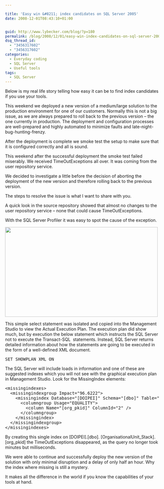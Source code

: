 ```yaml
---

title: 'Easy win &#8211; index candidates on SQL Server 2005'
date: 2008-12-01T08:43:10+01:00


guid: http://www.lybecker.com/blog/?p=180
permalink: /blog/2008/12/01/easy-win-index-candidates-on-sql-server-2005/
dsq_thread_id:
  - "3456317602"
  - "3456317602"
categories:
  - Everyday coding
  - SQL Server
  - Useful tools
tags:
  - SQL Server
---
```

Below is my real life story telling how easy it can be to find index candidates if you use your tools.

This weekend we deployed a new version of a medium/large solution to the production environment for one of our customers. Normally this is not a big issue, as we are always prepared to roll back to the previous version &#8211; the one currently in production. The deployment and configuration processes are well-prepared and highly automated to minimize faults and late-night-bug-hunting-frenzy.

After the deployment is complete we smoke test the setup to make sure that it is configured correctly and all is sound.

This weekend after the successful deployment the smoke test failed miserably. We received TimeOutExceptions all over. It was coming from the user repository service.

We decided to investigate a little before the decision of aborting the deployment of the new version and therefore rolling back to the previous version.

The steps to resolve the issue is what I want to share with you.

A quick look in the source repository showed that almost no changes to the user repository service – none that could cause TimeOutExceptions.

With the SQL Server Profiler it was easy to spot the cause of the exception.

[<img loading="lazy" class="alignnone size-full wp-image-182" title="SQL Server Profiler trace - Easy to spot culprit" src="http://www.lybecker.com/blog/wp-content/uploads/sqlserverprofilertrace.png" alt="" width="500" height="293" />](http://www.lybecker.com/blog/wp-content/uploads/sqlserverprofilertrace.png)

This simple select statement was isolated and copied into the Management Studio to view the Actual Execution Plan. The execution plan did show much, but by execution the below statement which instructs the SQL Server not to execute the Transact-SQL  statements. Instead, SQL Server returns detailed information about how the statements are going to be executed in the form of a well-defined XML document.

<pre class="brush: sql; title: ; notranslate" title="">SET SHOWPLAN_XML ON
</pre>

The SQL Server will include loads in information and one of these are suggested indexes which you will not see with the graphical execution plan in Management Studio. Look for the MissingIndex elements:

<pre class="brush: xml; title: ; notranslate" title="">&lt;missingindexes&gt;
  &lt;missingindexgroup Impact="96.6222"&gt;
    &lt;missingindex Database="&#91;DOIPEI&#93;" Schema="&#91;dbo&#93;" Table="&#91;OrganisationalUnit_Stack&#93;"&gt;
      &lt;columngroup Usage="EQUALITY"&gt;
        &lt;column Name="&#91;org_pkid&#93;" ColumnId="2" /&gt;
      &lt;/columngroup&gt;
    &lt;/missingindex&gt;
  &lt;/missingindexgroup&gt;
&lt;/missingindexes&gt;
</pre>

By creating this single index on [DOIPEI].[dbo]. [OrganisationalUnit\_Stack]. [org\_pkid] the TimeOutExceptions disappeared, as the query no longer took minutes but milliseconds.

We were able to continue and successfully deploy the new version of the solution with only minimal disruption and a delay of only half an hour. Why the index where missing is still a mystery.

It makes all the difference in the world if you know the capabilities of your tools at hand.
